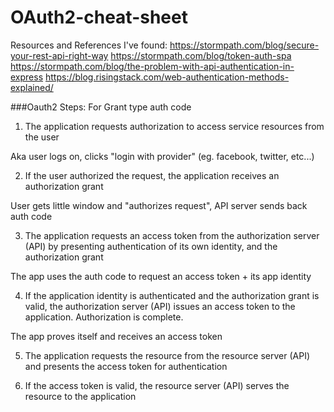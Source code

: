 # OAuth2-cheat-sheet

Resources and References I've found: 
https://stormpath.com/blog/secure-your-rest-api-right-way
https://stormpath.com/blog/token-auth-spa
https://stormpath.com/blog/the-problem-with-api-authentication-in-express
https://blog.risingstack.com/web-authentication-methods-explained/

###Oauth2 Steps: For Grant type auth code

1. The application requests authorization to access service resources from the user
  
  Aka user logs on, clicks "login with provider" (eg. facebook, twitter, etc...)

2. If the user authorized the request, the application receives an authorization grant
 
 User gets little window and "authorizes request", API server sends back auth code

3. The application requests an access token from the authorization server (API) by presenting authentication of its own identity, and the authorization grant
 
 The app uses the auth code to request an access token + its app identity

4. If the application identity is authenticated and the authorization grant is valid, the authorization server (API) issues an access token to the application. Authorization is complete.

  The app proves itself and receives an access token

5. The application requests the resource from the resource server (API) and presents the access token for authentication

6. If the access token is valid, the resource server (API) serves the resource to the application
